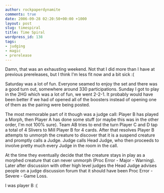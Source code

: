 ```yaml
---
author: rockpaperdynamite
comments: true
date: 2006-09-28 02:20:50+00:00 +1000
layout: post
slug: timespiral
title: Time Spiral
wordpress_id: 138
tags:
- judging
- magic
- prerelease
---
```


Damn, that was an exhausting weekend. Not that I did more than I have at previous prereleases, but I think I'm less fit now and a bit sick :(

Saturday was a lot of fun. Everyone seamed to enjoy the set and there was a good turn out, somewhere around 330 participations. Sunday I got to play in the 2HG which was a lot of fun, we went 2-2-1. It probably would have been better if we had of opened all of the boosters instead of opening one of them as the pairing were being posted.

The most memorable part of it though was a judge call: Player B has played a Morph, then Player A has done some stuff (or maybe this was in the other order, I'm not 100% sure). Team AB tries to end the turn Player C and D tap a total of 4 Slivers to Mill Player B for 4 cards. After that resolves Player B attempts to unmorph the creature to discover that it is a suspend creature and promptly calls a Judge. Judge calls Head Judge, who then proceeds to involve pretty much every Judge in the room in the call.

At the time they eventually decide that the creature stays in play as a morphed creature that can never unmorph (Proc Error - Major - Warning). Later after discussion with other high level judges the Head Judge advises people on a judge discussion forum that it should have been Proc Error - Severe - Game Loss.

I was player B :(
